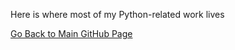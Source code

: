 Here is where most of my Python-related work lives

[Go Back to Main GitHub Page](https://github.com/ivantravisany)